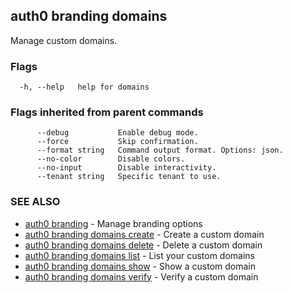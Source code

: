 ## auth0 branding domains

Manage custom domains.

### Flags

```
  -h, --help   help for domains
```

### Flags inherited from parent commands

```
      --debug           Enable debug mode.
      --force           Skip confirmation.
      --format string   Command output format. Options: json.
      --no-color        Disable colors.
      --no-input        Disable interactivity.
      --tenant string   Specific tenant to use.
```

### SEE ALSO

* [auth0 branding](auth0_branding.md)	 - Manage branding options
* [auth0 branding domains create](auth0_branding_domains_create.md)	 - Create a custom domain
* [auth0 branding domains delete](auth0_branding_domains_delete.md)	 - Delete a custom domain
* [auth0 branding domains list](auth0_branding_domains_list.md)	 - List your custom domains
* [auth0 branding domains show](auth0_branding_domains_show.md)	 - Show a custom domain
* [auth0 branding domains verify](auth0_branding_domains_verify.md)	 - Verify a custom domain
